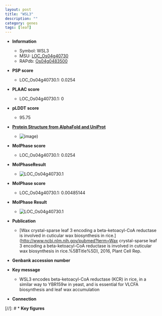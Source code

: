 ```yaml
---
layout: post
title: "WSL3"
description: ""
category: genes
tags: [leaf]
---
```


* **Information**  
    + Symbol: WSL3  
    + MSU: [LOC_Os04g40730](http://rice.plantbiology.msu.edu/cgi-bin/ORF_infopage.cgi?orf=LOC_Os04g40730)  
    + RAPdb: [Os04g0483500](http://rapdb.dna.affrc.go.jp/viewer/gbrowse_details/irgsp1?name=Os04g0483500)  

* **PSP score**  
    + LOC_Os04g40730.1: 0.0254 

* **PLAAC score**  
    + LOC_Os04g40730.1: 0 

* **pLDDT score**
    + 95.75

* **[Protein Structure from AlphaFold and UniProt](https://www.uniprot.org/uniprotkb/Q7XQF8/entry#structure)**
    + ![image](https://ricepsp.github.io/images/Q7/AF-Q7XQF8-F1.png))

* **MolPhase score**
    + LOC_Os04g40730.1: 0.0254

* **MolPhaseResult**
    + ![LOC_Os04g40730.1](https://ricepsp.github.io/pictures/LOC_Os04g/LOC_Os04g40730.1.png)

* **MolPhase score**
    + LOC_Os04g40730.1: 0.00485144

* **MolPhase Result**
    + ![LOC_Os04g40730.1](https://304243504.github.io/Pictures/LOC_Os04g/LOC_Os04g40730.1.png)

* **Publication**  
    + [Wax crystal-sparse leaf 3 encoding a beta-ketoacyl-CoA reductase is involved in cuticular wax biosynthesis in rice.](http://www.ncbi.nlm.nih.gov/pubmed?term=Wax crystal-sparse leaf 3 encoding a beta-ketoacyl-CoA reductase is involved in cuticular wax biosynthesis in rice.%5BTitle%5D), 2016, Plant Cell Rep.

* **Genbank accession number**  

* **Key message**  
    + WSL3 encodes beta-ketoacyl-CoA reductase (KCR) in rice, in a similar way to YBR159w in yeast, and is essential for VLCFA biosynthesis and leaf wax accumulation

* **Connection**  

[//]: # * **Key figures**  


